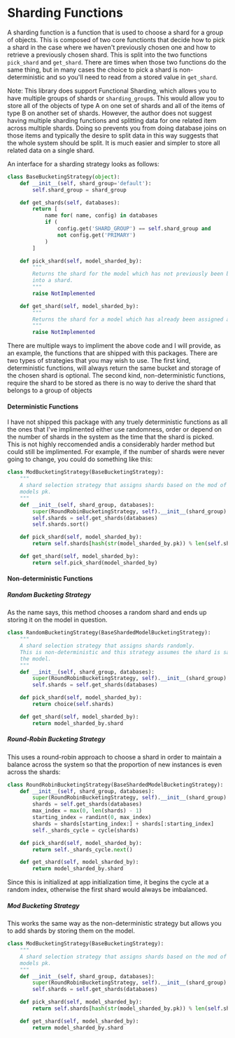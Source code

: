 # Sharding Functions

A sharding function is a function that is used to choose a shard for a group of objects. This is composed of two core functionts that decide how to pick a shard in the case where we haven't previously chosen one and how to retrieve a previously chosen shard. This is split into the two functions `pick_shard` and `get_shard`. There are times when those two functions do the same thing, but in many cases the choice to pick a shard is non-deterministic and so you'll need to read from a stored value in `get_shard`.

Note: This library does support Functional Sharding, which allows you to have multiple groups of shards or `sharding_group`s. This would allow you to store all of the objects of type A on one set of shards and all of the items of type B on another set of shards. However, the author does not suggest having multiple sharding functions and splitting data for one related item across multiple shards. Doing so prevents you from doing database joins on those items and typically the desire to split data in this way suggests that the whole system should be split. It is much easier and simpler to store all related data on a single shard.

An interface for a sharding strategy looks as follows:

```python
class BaseBucketingStrategy(object):
    def __init__(self, shard_group='default'):
        self.shard_group = shard_group

    def get_shards(self, databases):
        return [
            name for( name, config) in databases
            if (
                config.get('SHARD_GROUP') == self.shard_group and
                not config.get('PRIMARY')
            )
        ]

    def pick_shard(self, model_sharded_by):
        """
        Returns the shard for the model which has not previously been bucketed
        into a shard.
        """
        raise NotImplemented

    def get_shard(self, model_sharded_by):
        """
        Returns the shard for a model which has already been assigned a shard.
        """
        raise NotImplemented
```

There are multiple ways to impliment the above code and I will provide, as an example, the functions that are shipped with this packages. There are two types of strategies that you may wish to use. The first kind, deterministic functions, will always return the same bucket and storage of the chosen shard is optional. The second kind, non-deterministic functions, require the shard to be stored as there is no way to derive the shard that belongs to a group of objects

#### Deterministic Functions

I have not shipped this package with any truely deterministic functions as all the ones that I've implimented either use randomness, order or depend on the number of shards in the system as the time that the shard is picked. This is not highly reccomended andis a considerably harder method but could still be implimented. For example, if the number of shards were never going to change, you could do something like this:

```python
class ModBucketingStrategy(BaseBucketingStrategy):
    """
    A shard selection strategy that assigns shards based on the mod of the
    models pk.
    """
    def __init__(self, shard_group, databases):
        super(RoundRobinBucketingStrategy, self).__init__(shard_group)
        self.shards = self.get_shards(databases)
        self.shards.sort()

    def pick_shard(self, model_sharded_by):
        return self.shards[hash(str(model_sharded_by.pk)) % len(self.shards)]

    def get_shard(self, model_sharded_by):
        return self.pick_shard(model_sharded_by)
```

#### Non-deterministic Functions

##### Random Bucketing Strategy

As the name says, this method chooses a random shard and ends up storing it on the model in question.

```python
class RandomBucketingStrategy(BaseShardedModelBucketingStrategy):
    """
    A shard selection strategy that assigns shards randomly.
    This is non-deterministic and this strategy assumes the shard is saved to
    the model.
    """
    def __init__(self, shard_group, databases):
        super(RoundRobinBucketingStrategy, self).__init__(shard_group)
        self.shards = self.get_shards(databases)

    def pick_shard(self, model_sharded_by):
        return choice(self.shards)

    def get_shard(self, model_sharded_by):
        return model_sharded_by.shard
```

##### Round-Robin Bucketing Strategy

This uses a round-robin approach to choose a shard in order to maintain a balance across the system so that the proportion of new instances is even across the shards:

```python
class RoundRobinBucketingStrategy(BaseShardedModelBucketingStrategy):
    def __init__(self, shard_group, databases):
        super(RoundRobinBucketingStrategy, self).__init__(shard_group)
        shards = self.get_shards(databases)
        max_index = max(0, len(shards) - 1)
        starting_index = randint(0, max_index)
        shards = shards[starting_index:] + shards[:starting_index]
        self._shards_cycle = cycle(shards)

    def pick_shard(self, model_sharded_by):
        return self._shards_cycle.next()

    def get_shard(self, model_sharded_by):
        return model_sharded_by.shard
```

Since this is initialized at app initialization time, it begins the cycle at a random index, otherwise the first shard would always be imbalanced. 

##### Mod Bucketing Strategy

This works the same way as the non-deterministic strategy but allows you to add shards by storing them on the model.

```python
class ModBucketingStrategy(BaseBucketingStrategy):
    """
    A shard selection strategy that assigns shards based on the mod of the
    models pk.
    """
    def __init__(self, shard_group, databases):
        super(RoundRobinBucketingStrategy, self).__init__(shard_group)
        self.shards = self.get_shards(databases)

    def pick_shard(self, model_sharded_by):
        return self.shards[hash(str(model_sharded_by.pk)) % len(self.shards)]

    def get_shard(self, model_sharded_by):
        return model_sharded_by.shard
```